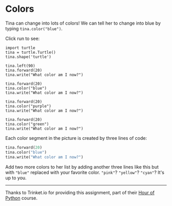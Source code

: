 # Colors 

Tina can change into lots of colors!  We can tell her to change into blue by typing `tina.color("blue")`.  

Click run to see:


```python.run
import turtle
tina = turtle.Turtle()
tina.shape('turtle')

tina.left(90)
tina.forward(20)
tina.write("What color am I now?")

tina.forward(20)
tina.color("blue")
tina.write("What color am I now?")

tina.forward(20)
tina.color("purple")
tina.write("What color am I now?")

tina.forward(20)
tina.color("green")
tina.write("What color am I now?")
```

Each color segment in the picture is created by three lines of code:

```python
tina.forward(20)
tina.color("blue")
tina.write("What color am I now?")
```

Add two more colors to her list by adding another three lines like this but with `"blue"` replaced with your favorite color.  `"pink"`? `"yellow"`? `"cyan"`?  It's up to you.



---

Thanks to Trinket.io for providing this assignment, 
part of their [Hour of Python](https://hourofpython.com/a-visual-introduction-to-python/) 
course.